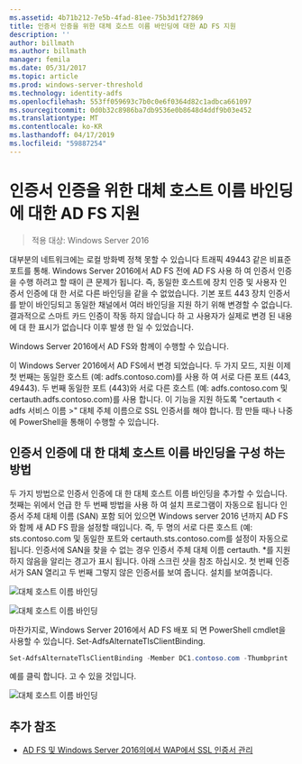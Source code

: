 ```yaml
---
ms.assetid: 4b71b212-7e5b-4fad-81ee-75b3d1f27869
title: 인증서 인증을 위한 대체 호스트 이름 바인딩에 대한 AD FS 지원
description: ''
author: billmath
ms.author: billmath
manager: femila
ms.date: 05/31/2017
ms.topic: article
ms.prod: windows-server-threshold
ms.technology: identity-adfs
ms.openlocfilehash: 553ff059693c7b0c0e6f0364d82c1adbca661097
ms.sourcegitcommit: 0d0b32c8986ba7db9536e0b8648d4ddf9b03e452
ms.translationtype: MT
ms.contentlocale: ko-KR
ms.lasthandoff: 04/17/2019
ms.locfileid: "59887254"
---
```

# <a name="ad-fs-support-for-alternate-hostname-binding-for-certificate-authentication"></a>인증서 인증을 위한 대체 호스트 이름 바인딩에 대한 AD FS 지원

>적용 대상: Windows Server 2016

대부분의 네트워크에는 로컬 방화벽 정책 못할 수 있습니다 트래픽 49443 같은 비표준 포트를 통해. Windows Server 2016에서 AD FS 전에 AD FS 사용 하 여 인증서 인증을 수행 하려고 할 때이 큰 문제가 됩니다. 즉, 동일한 호스트에 장치 인증 및 사용자 인증서 인증에 대 한 서로 다른 바인딩을 같을 수 없었습니다. 기본 포트 443 장치 인증서를 받이 바인딩되고 동일한 채널에서 여러 바인딩을 지원 하기 위해 변경할 수 없습니다. 결과적으로 스마트 카드 인증이 작동 하지 않습니다 하 고 사용자가 실제로 변경 된 내용에 대 한 표시가 없습니다 이후 발생 한 일 수 있었습니다.  
  
Windows Server 2016에서 AD FS와 함께이 수행할 수 있습니다.
  
이 Windows Server 2016에서 AD FS에서 변경 되었습니다. 두 가지 모드, 지원 이제 첫 번째는 동일한 호스트 (예: adfs.contoso.com)를 사용 하 여 서로 다른 포트 (443, 49443). 두 번째 동일한 포트 (443)와 서로 다른 호스트 (예: adfs.contoso.com 및 certauth.adfs.contoso.com)를 사용 합니다. 이 기능을 지원 하도록 "certauth < adfs 서비스 이름 >" 대체 주체 이름으로 SSL 인증서를 해야 합니다. 팜 만들 때나 나중에 PowerShell을 통해이 수행할 수 있습니다.  
  
## <a name="how-to-configure-alternate-host-name-binding-for-certificate-authentication"></a>인증서 인증에 대 한 대체 호스트 이름 바인딩을 구성 하는 방법  
두 가지 방법으로 인증서 인증에 대 한 대체 호스트 이름 바인딩을 추가할 수 있습니다. 첫째는 위에서 언급 한 두 번째 방법을 사용 하 여 설치 프로그램이 자동으로 됩니다 인증서 주체 대체 이름 (SAN) 포함 되어 있으면 Windows server 2016 년까지 AD FS와 함께 새 AD FS 팜을 설정할 때입니다. 즉, 두 명의 서로 다른 호스트 (예: sts.contoso.com 및 동일한 포트와 certauth.sts.contoso.com를 설정이 자동으로 됩니다. 인증서에 SAN을 찾을 수 없는 경우 인증서 주체 대체 이름 certauth. *를 지원 하지 않음을 알리는 경고가 표시 됩니다. 아래 스크린 샷을 참조 하십시오. 첫 번째 인증서가 SAN 열리고 두 번째 그렇지 않은 인증서를 보여 줍니다. 설치를 보여줍니다.  
  
![대체 호스트 이름 바인딩](media/AD-FS-support-for-alternate-hostname-binding-for-certificate-authentication/ADFS_CA_1.png)  
  
![대체 호스트 이름 바인딩](media/AD-FS-support-for-alternate-hostname-binding-for-certificate-authentication/ADFS_CA_2.png)  
  
마찬가지로, Windows Server 2016에서 AD FS 배포 되 면 PowerShell cmdlet을 사용할 수 있습니다. Set-AdfsAlternateTlsClientBinding.
  
```powershell
Set-AdfsAlternateTlsClientBinding -Member DC1.contoso.com -Thumbprint '<thumbprint of cert>'
```

예를 클릭 합니다.  고 수 있을 것입니다.

![대체 호스트 이름 바인딩](media/AD-FS-support-for-alternate-hostname-binding-for-certificate-authentication/ADFS_CA_3.png)

## <a name="additional-references"></a>추가 참조

* [AD FS 및 Windows Server 2016의에서 WAP에서 SSL 인증서 관리](../operations/Manage-SSL-Certificates-AD-FS-WAP-2016.md)
